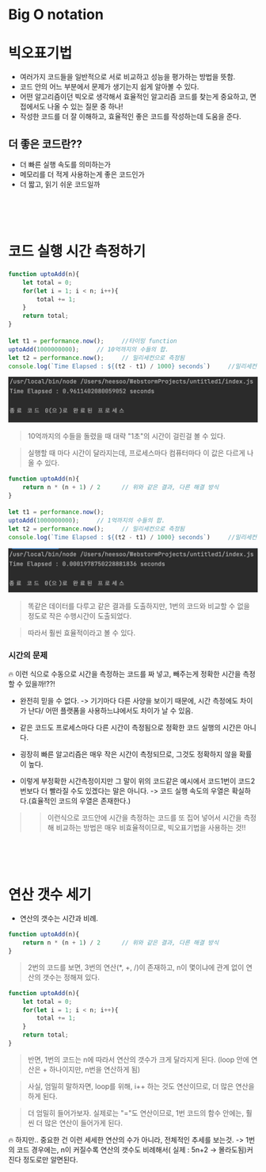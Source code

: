 # Big O notation



# 빅오표기법

* 여러가지 코드들을 일반적으로 서로 비교하고 성능을 평가하는 방법을 뜻함.
* 코드 안의 어느 부분에서 문제가 생기는지 쉽게 알아볼 수 있다.
* 어떤 알고리즘이던 빅오로 생각해서 효율적인 알고리즘 코드를 찾는게 중요하고, 면접에서도 나올 수 있는 질문 중 하나!
* 작성한 코드를 더 잘 이해하고, 효율적인 좋은 코드를 작성하는데 도움을 준다.

## 더 좋은 코드란??

* 더 빠른 실행 속도를 의미하는가
* 메모리를 더 적게 사용하는게 좋은 코드인가
* 더 짧고, 읽기 쉬운 코드일까

<br>
<br>
<br>

# 코드 실행 시간 측정하기

```js
function uptoAdd(n){
    let total = 0;
    for(let i = 1; i < n; i++){
        total += 1;
    }
    return total;
}

let t1 = performance.now();     //타이밍 function
uptoAdd(1000000000);     // 10억까지의 수들의 합.
let t2 = performance.now();     // 밀리세컨으로 측정됨
console.log(`Time Elapsed : ${(t2 - t1) / 1000} seconds`)     //밀리세컨이므로 1000으로 나눠주면 초

```

![aws](/Image/js_algo/1.PNG)

> 10억까지의 수들을 돌렸을 때 대략 "1초"의 시간이 걸린걸 볼 수 있다.

> 실행할 때 마다 시간이 달라지는데, 프로세스마다 컴퓨터마다 이 값은 다르게 나올 수 있다.

```js
function uptoAdd(n){
    return n * (n + 1) / 2      // 위와 같은 결과, 다른 해결 방식
}

let t1 = performance.now();
uptoAdd(1000000000);     // 1억까지의 수들의 합.
let t2 = performance.now();     // 밀리세컨으로 측정됨
console.log(`Time Elapsed : ${(t2 - t1) / 1000} seconds`)     //밀리세컨이므로 1000으로 나눠주면 초
```

![aws](/Image/js_algo/2.PNG)

> 똑같은 데이터를 다루고 같은 결과를 도출하지만, 1번의 코드와 비교할 수 없을 정도로 작은 수행시간이 도출되었다.

> 따라서 훨씬 효율적이라고 볼 수 있다.


### 시간의 문제

🔥 이런 식으로 수동으로 시간을 측정하는 코드를 짜 넣고, 빼주는게 정확한 시간을 측정 할 수 있을까!??!

* 완전히 믿을 수 없다. -> 기기마다 다른 사양을 보이기 때문에, 시간 측정에도 차이가 난다/ 어떤 플랫폼을 사용하느냐에서도 차이가 날 수 있음.

* 같은 코드도 프로세스마다 다른 시간이 측정됨으로 정확한 코드 실행의 시간은 아니다.

* 굉장히 빠른 알고리즘은 매우 작은 시간이 측정되므로, 그것도 정확하지 않을 확률이 높다.

* 이렇게 부정확한 시간측정이지만 그 말이 위의 코드같은 예시에서 코드1번이 코드2번보다 더 빨라질 수도 있겠다는 말은 아니다. -> 코드 실행 속도의 우열은 확실하다.(효율적인 코드의 우열은 존재한다.)


>> 이런식으로 코드안에 시간을 측정하는 코드를 또 집어 넣어서 시간을 측정해 비교하는 방법은 매우 비효율적이므로, 빅오표기법을 사용하는 것!!


<br>
<br>
<br>

# 연산 갯수 세기

* 연산의 갯수는 시간과 비례.

```js
function uptoAdd(n){
    return n * (n + 1) / 2      // 위와 같은 결과, 다른 해결 방식
}
```

> 2번의 코드를 보면, 3번의 연산(*, +, /)이 존재하고, n이 몇이냐에 관계 없이 연산의 갯수는 정해져 있다. 


```js
function uptoAdd(n){
    let total = 0;
    for(let i = 1; i < n; i++){
        total += 1;
    }
    return total;
}
```

> 반면, 1번의 코드는 n에 따라서 연산의 갯수가 크게 달라지게 된다. (loop 안에 연산은 + 하나이지만, n번을 연산하게 됨)

> 사실, 엄밀히 말하자면, loop를 위해, i++ 하는 것도 연산이므로, 더 많은 연산을 하게 된다.

> 더 엄밀히 들어가보자.
> 실제로는 "="도 연산이므로, 1번 코드의 함수 안에는, 훨씬 더 많은 연산이 들어가게 된다.

🔥 하지만.. 중요한 건 이런 세세한 연산의 수가 아니라, 전체적인 추세를 보는것.
-> 1번의 코드 경우에는, n이 커질수록 연산의 갯수도 비례해서( 실제 : 5n+2 -> 몰라도됨)커진다 정도로만 알면된다.
















